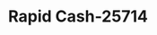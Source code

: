 ---
f_zip-code: 48189
f_state-code: MI
title: Rapid Cash-25714
f_phone: 402-325-9800
f_city-only: Whitmore Lake
f_address: 11233 Old Hamburg Road Whitmore Lake
f_location-unique-id: '25714'
slug: rapid-cash-25714
updated-on: '2024-05-30T13:46:58.046Z'
created-on: '2024-05-30T13:36:59.803Z'
published-on: '2024-05-30T13:54:32.469Z'
f_city-state: cms/city/whitmore-lake-mi.md
f_company: cms/company/rapid-cash.md
f_state: cms/state/michigan.md
layout: '[payday-loan].html'
tags: payday-loan
---